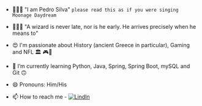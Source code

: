- 👨🏻‍🎤 "I am Pedro Silva" `please read this as if you were singing Moonage Daydream`
- 🧙🏻‍♂️ "A wizard is never late, nor is he early. He arrives precisely when he means to" 
- 😍 I'm passionate about History (ancient Greece in particular), Gaming and NFL 🏛 🎮🏈
- 🌱 I’m currently learning Python, Java, Spring, Spring Boot, mySQL and Git 🙃
- 😄 Pronouns: Him/His

- 📫 How to reach me - [![LindIn](https://img.shields.io/badge/LinkedIn-0077B5?style=for-the-badge&logo=linkedin&logoColor=white)](https://www.linkedin.com/in/pedro-silva-51b332206/)

<!---
silvapst/silvapst is a ✨ special ✨ repository because its `README.md` (this file) appears on your GitHub profile.
You can click the Preview link to take a look at your changes.
--->
